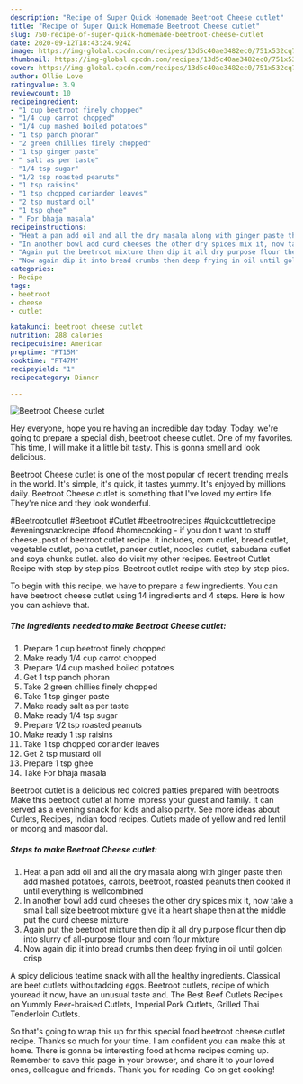 ```yaml
---
description: "Recipe of Super Quick Homemade Beetroot Cheese cutlet"
title: "Recipe of Super Quick Homemade Beetroot Cheese cutlet"
slug: 750-recipe-of-super-quick-homemade-beetroot-cheese-cutlet
date: 2020-09-12T18:43:24.924Z
image: https://img-global.cpcdn.com/recipes/13d5c40ae3482ec0/751x532cq70/beetroot-cheese-cutlet-recipe-main-photo.jpg
thumbnail: https://img-global.cpcdn.com/recipes/13d5c40ae3482ec0/751x532cq70/beetroot-cheese-cutlet-recipe-main-photo.jpg
cover: https://img-global.cpcdn.com/recipes/13d5c40ae3482ec0/751x532cq70/beetroot-cheese-cutlet-recipe-main-photo.jpg
author: Ollie Love
ratingvalue: 3.9
reviewcount: 10
recipeingredient:
- "1 cup beetroot finely chopped"
- "1/4 cup carrot chopped"
- "1/4 cup mashed boiled potatoes"
- "1 tsp panch phoran"
- "2 green chillies finely chopped"
- "1 tsp ginger paste"
- " salt as per taste"
- "1/4 tsp sugar"
- "1/2 tsp roasted peanuts"
- "1 tsp raisins"
- "1 tsp chopped coriander leaves"
- "2 tsp mustard oil"
- "1 tsp ghee"
- " For bhaja masala"
recipeinstructions:
- "Heat a pan add oil and all the dry masala along with ginger paste then add mashed potatoes, carrots, beetroot, roasted peanuts then cooked it until everything is wellcombined"
- "In another bowl add curd cheeses the other dry spices mix it, now take a small ball size beetroot mixture give it a heart shape then at the middle put the curd cheese mixture"
- "Again put the beetroot mixture then dip it all dry purpose flour then dip into slurry of all-purpose flour and corn flour mixture"
- "Now again dip it into bread crumbs then deep frying in oil until golden crisp"
categories:
- Recipe
tags:
- beetroot
- cheese
- cutlet

katakunci: beetroot cheese cutlet 
nutrition: 288 calories
recipecuisine: American
preptime: "PT15M"
cooktime: "PT47M"
recipeyield: "1"
recipecategory: Dinner

---
```



![Beetroot Cheese cutlet](https://img-global.cpcdn.com/recipes/13d5c40ae3482ec0/751x532cq70/beetroot-cheese-cutlet-recipe-main-photo.jpg)

Hey everyone, hope you're having an incredible day today. Today, we're going to prepare a special dish, beetroot cheese cutlet. One of my favorites. This time, I will make it a little bit tasty. This is gonna smell and look delicious.

Beetroot Cheese cutlet is one of the most popular of recent trending meals in the world. It's simple, it's quick, it tastes yummy. It's enjoyed by millions daily. Beetroot Cheese cutlet is something that I've loved my entire life. They're nice and they look wonderful.

#Beetrootcutlet #Beetroot #Cutlet #beetrootrecipes #quickcuttletrecipe #eveningsnackrecipe #food #homecooking - if you don&#39;t want to stuff cheese..post of beetroot cutlet recipe. it includes, corn cutlet, bread cutlet, vegetable cutlet, poha cutlet, paneer cutlet, noodles cutlet, sabudana cutlet and soya chunks cutlet. also do visit my other recipes. Beetroot Cutlet Recipe with step by step pics. Beetroot cutlet recipe with step by step pics.


To begin with this recipe, we have to prepare a few ingredients. You can have beetroot cheese cutlet using 14 ingredients and 4 steps. Here is how you can achieve that.

<!--inarticleads1-->

##### The ingredients needed to make Beetroot Cheese cutlet:

1. Prepare 1 cup beetroot finely chopped
1. Make ready 1/4 cup carrot chopped
1. Prepare 1/4 cup mashed boiled potatoes
1. Get 1 tsp panch phoran
1. Take 2 green chillies finely chopped
1. Take 1 tsp ginger paste
1. Make ready  salt as per taste
1. Make ready 1/4 tsp sugar
1. Prepare 1/2 tsp roasted peanuts
1. Make ready 1 tsp raisins
1. Take 1 tsp chopped coriander leaves
1. Get 2 tsp mustard oil
1. Prepare 1 tsp ghee
1. Take  For bhaja masala


Beetroot cutlet is a delicious red colored patties prepared with beetroots Make this beetroot cutlet at home impress your guest and family. It can served as a evening snack for kids and also party. See more ideas about Cutlets, Recipes, Indian food recipes. Cutlets made of yellow and red lentil or moong and masoor dal. 

<!--inarticleads2-->

##### Steps to make Beetroot Cheese cutlet:

1. Heat a pan add oil and all the dry masala along with ginger paste then add mashed potatoes, carrots, beetroot, roasted peanuts then cooked it until everything is wellcombined
1. In another bowl add curd cheeses the other dry spices mix it, now take a small ball size beetroot mixture give it a heart shape then at the middle put the curd cheese mixture
1. Again put the beetroot mixture then dip it all dry purpose flour then dip into slurry of all-purpose flour and corn flour mixture
1. Now again dip it into bread crumbs then deep frying in oil until golden crisp


A spicy delicious teatime snack with all the healthy ingredients. Classical are beet cutlets withoutadding eggs. Beetroot cutlets, recipe of which youread it now, have an unusual taste and. The Best Beef Cutlets Recipes on Yummly Beer-braised Cutlets, Imperial Pork Cutlets, Grilled Thai Tenderloin Cutlets. 

So that's going to wrap this up for this special food beetroot cheese cutlet recipe. Thanks so much for your time. I am confident you can make this at home. There is gonna be interesting food at home recipes coming up. Remember to save this page in your browser, and share it to your loved ones, colleague and friends. Thank you for reading. Go on get cooking!
